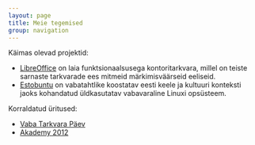 ```yaml
---
layout: page
title: Meie tegemised
group: navigation
---
```


Käimas olevad projektid:

* [LibreOffice](http://www.libreoffice.ee/) on laia funktsionaalsusega
  kontoritarkvara, millel on teiste sarnaste tarkvarade ees mitmeid
  märkimisväärseid eeliseid.
* [Estobuntu](http://estobuntu.org/) on vabatahtlike koostatav eesti keele ja
  kultuuri konteksti jaoks kohandatud üldkasutatav vabavaraline Linuxi opsüsteem. 

Korraldatud üritused:

* [Vaba Tarkvara Päev](http://www.bcskoolitus.ee/vtp2014)
* [Akademy 2012](https://akademy2012.kde.org/)
